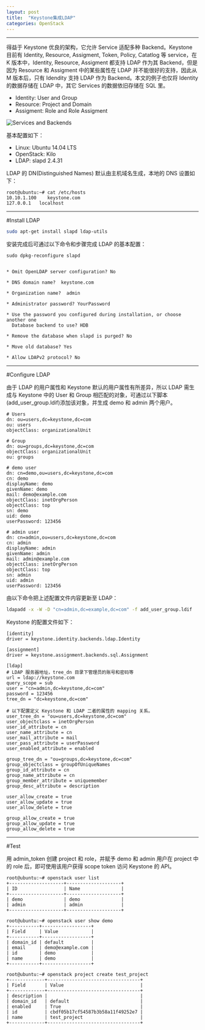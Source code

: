```yaml
---
layout: post
title:  "Keystone集成LDAP"
categories: OpenStack
---
```


--------------

得益于 Keystone 优良的架构，它允许 Service 适配多种 Backend。Keystone 目前有 Identity, Resource, Assigment, Token, Policy, Catatlog 等 service，在 K 版本中，Identity, Resource, Assigment 都支持 LDAP 作为其 Backend，但是因为 Resource 和 Assigment 中的某些属性在 LDAP 并不能很好的支持，因此从 M 版本后，只有 Idendity 支持 LDAP 作为 Backend。本文的例子也仅将 Identity 的数据存储在 LDAP 中，其它 Services 的数据依旧存储在 SQL 里。

- Identity: User and Group
- Resource: Project and Domain
- Assigment: Role and Role Assigment

![Services and Backends](http://7xp2eu.com1.z0.glb.clouddn.com/keystone%20service%20and%20backend.png?imageView2/1/w/1300/q/100) 

基本配置如下：

- Linux: Ubuntu 14.04 LTS
- OpenStack: Kilo
- LDAP: slapd 2.4.31

LDAP 的 DN(Distinguished Names) 默认由主机域名生成，本地的 DNS 设置如下：

```
root@ubuntu:~# cat /etc/hosts
10.10.1.100    keystone.com
127.0.0.1   localhost
```
----------------

#Install LDAP

```bash
sudo apt-get install slapd ldap-utils
```

安装完成后可通过以下命令和步骤完成 LDAP 的基本配置：

```
sudo dpkg-reconfigure slapd


* Omit OpenLDAP server configuration? No

* DNS domain name?  keystone.com

* Organization name?  admin

* Administrator password? YourPassword

* Use the password you configured during installation, or choose another one
  Database backend to use? HDB

* Remove the database when slapd is purged? No

* Move old database? Yes

* Allow LDAPv2 protocol? No
```


---------------

#Configure LDAP

由于 LDAP 的用户属性和 Keystone 默认的用户属性有所差异，所以 LDAP 需生成与 Keystone 中的 User 和 Group 相匹配的对象，可通过以下脚本(add\_user\_group.ldif)添加该对象，并生成 demo 和 admin 两个用户。

```
# Users
dn: ou=users,dc=keystone,dc=com
ou: users
objectClass: organizationalUnit

# Group
dn: ou=groups,dc=keystone,dc=com
objectClass: organizationalUnit
ou: groups

# demo user
dn: cn=demo,ou=users,dc=keystone,dc=com
cn: demo
displayName: demo
givenName: demo
mail: demo@example.com
objectClass: inetOrgPerson
objectClass: top
sn: demo
uid: demo
userPassword: 123456

# admin user
dn: cn=admin,ou=users,dc=keystone,dc=com
cn: admin
displayName: admin
givenName: admin
mail: admin@example.com
objectClass: inetOrgPerson
objectClass: top
sn: admin
uid: admin
userPassword: 123456
```

由以下命令把上述配置文件内容更新至 LDAP：

```bash
ldapadd -x -W -D "cn=admin,dc=example,dc=com" -f add_user_group.ldif
```

Keystone 的配置文件如下：

```
[identity]
driver = keystone.identity.backends.ldap.Identity

[assignment]
driver = keystone.assignment.backends.sql.Assignment

[ldap]
# LDAP 服务器地址，tree_dn 目录下管理员的账号和密码等
url = ldap://keystone.com              
query_scope = sub
user = "cn=admin,dc=keystone,dc=com" 
password = 123456
tree_dn = "dc=keystone,dc=com"

# 以下配置定义 Keystone 和 LDAP 二者的属性的 mapping 关系。
user_tree_dn = "ou=users,dc=keystone,dc=com"  
user_objectclass = inetOrgPerson
user_id_attribute = cn
user_name_attribute = cn
user_mail_attribute = mail
user_pass_attribute = userPassword
user_enabled_attribute = enabled

group_tree_dn = "ou=groups,dc=keystone,dc=com"
group_objectclass = groupOfUniqueNames
group_id_attribute = cn
group_name_attribute = cn
group_member_attribute = uniquemember
group_desc_attribute = description

user_allow_create = true
user_allow_update = true
user_allow_delete = true

group_allow_create = true
group_allow_update = true
group_allow_delete = true
```

--------------------

#Test

用 admin_token 创建 project 和 role，并赋予 demo 和 admin 用户在 project 中的 role 后，即可使用该用户获得 scope token 访问 Keystone 的 API。

```
root@ubuntu:~# openstack user list
+--------------------+--------------------+
| ID                 | Name               |
+--------------------+--------------------+
| demo               | demo               |
| admin              | admin              |
+--------------------+--------------------+

root@ubuntu:~# openstack user show demo
+-----------+------------------+
| Field     | Value            |
+-----------+------------------+
| domain_id | default          |
| email     | demo@example.com |
| id        | demo             |
| name      | demo             |
+-----------+------------------+

root@ubuntu:~# openstack project create test_project
+-------------+----------------------------------+
| Field       | Value                            |
+-------------+----------------------------------+
| description |                                  |
| domain_id   | default                          |
| enabled     | True                             |
| id          | cbdf05b17cf54587b3b58a11f49252e7 |
| name        | test_project                     |
+-------------+----------------------------------+
```
